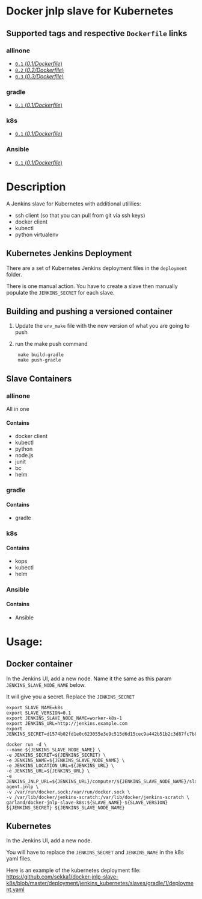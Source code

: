 Docker jnlp slave for Kubernetes
===================

## Supported tags and respective `Dockerfile` links
### allinone
- [`0.1` (*0.1/Dockerfile*)](https://github.com/sekka1/docker-jnlp-slave-k8s/blob/master/releases/allinone/0.1/Dockerfile)
- [`0.2` (*0.2/Dockerfile*)](https://github.com/sekka1/docker-jnlp-slave-k8s/blob/master/releases/allinone/0.2/Dockerfile)
- [`0.3` (*0.3/Dockerfile*)](https://github.com/sekka1/docker-jnlp-slave-k8s/blob/master/releases/allinone/0.3/Dockerfile)

### gradle
- [`0.1` (*0.1/Dockerfile*)](https://github.com/sekka1/docker-jnlp-slave-k8s/blob/master/releases/gradle/0.1/Dockerfile)

### k8s
- [`0.1` (*0.1/Dockerfile*)](https://github.com/sekka1/docker-jnlp-slave-k8s/blob/master/releases/k8s/0.1/Dockerfile)

### Ansible
- [`0.1` (*0.1/Dockerfile*)](https://github.com/sekka1/docker-jnlp-slave-k8s/blob/master/releases/ansible/0.1/Dockerfile)

# Description
A Jenkins slave for Kubernetes with additional utililies:

* ssh client (so that you can pull from git via ssh keys)
* docker client
* kubectl
* python virtualenv

## Kubernetes Jenkins Deployment
There are a set of Kubernetes Jenkins deployment files in the `deployment` folder.

There is one manual action.  You have to create a slave then manually populate the
`JENKINS_SECRET` for each slave.

## Building and pushing a versioned container

1. Update the `env_make` file with the new version of what you are going to push
2. run the make push command

        make build-gradle
        make push-gradle

## Slave Containers

### allinone
All in one

#### Contains

* docker client
* kubectl
* python
* node.js
* junit
* bc
* helm

### gradle

#### Contains

* gradle

### k8s

#### Contains

* kops
* kubectl
* helm

### Ansible

#### Contains

* Ansible

# Usage:

## Docker container
In the Jenkins UI, add a new node.  Name it the same as this param `JENKINS_SLAVE_NODE_NAME` below.

It will give you a secret.  Replace the `JENKINS_SECRET`

```
export SLAVE_NAME=k8s
export SLAVE_VERSION=0.1
export JENKINS_SLAVE_NODE_NAME=worker-k8s-1
export JENKINS_URL=http://jenkins.example.com
export JENKINS_SECRET=d1574b02fd1e0c623055e3e9c515d6d15cec9a442b51b2c3d87fc7b8ce2406a9

docker run -d \
--name ${JENKINS_SLAVE_NODE_NAME} \
-e JENKINS_SECRET=${JENKINS_SECRET} \
-e JENKINS_NAME=${JENKINS_SLAVE_NODE_NAME} \
-e JENKINS_LOCATION_URL=${JENKINS_URL} \
-e JENKINS_URL=${JENKINS_URL} \
-e JENKINS_JNLP_URL=${JENKINS_URL}/computer/${JENKINS_SLAVE_NODE_NAME}/slave-agent.jnlp \
-v /var/run/docker.sock:/var/run/docker.sock \
-v /var/lib/docker/jenkins-scratch:/var/lib/docker/jenkins-scratch \
garland/docker-jnlp-slave-k8s:${SLAVE_NAME}-${SLAVE_VERSION} ${JENKINS_SECRET} ${JENKINS_SLAVE_NODE_NAME}
```

## Kubernetes
In the Jenkins UI, add a new node.

You will have to replace the `JENKINS_SECRET` and `JENKINS_NAME` in the k8s yaml files.

Here is an example of the kubernetes deployment file: https://github.com/sekka1/docker-jnlp-slave-k8s/blob/master/deployment/jenkins_kubernetes/slaves/gradle/1/deployment.yaml
